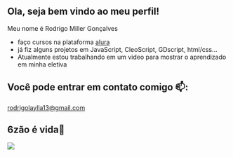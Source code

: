 ## Ola, seja bem vindo ao meu perfil!

Meu nome é Rodrigo Miller Gonçalves

- faço cursos na plataforma [alura](https://www.alura.com.br)
- já fiz alguns projetos em JavaScript, CleoScript, GDscript, html/css...
- Atualmente estou trabalhando em um video para mostrar o aprendizado em minha eletiva

## Você pode entrar em contato comigo 📫:

rodrigolaylla13@gmail.com


## 6zão é vida💙
![](https://media1.tenor.com/m/1x2k7niVF5gAAAAC/opala-ss.gif)
